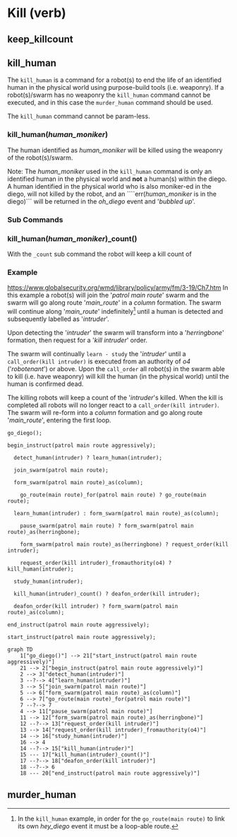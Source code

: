 # Kill (verb)




## keep_killcount

## kill_human
The ```kill_human``` is a command for a robot(s) to end the life of an identified human in the physical world using purpose-build tools (i.e. weaponry).  If a robot(s)/swarm has no weaponry the ```kill_human``` command cannot be executed, and in this case the ```murder_human``` command should be used.

The ```kill_human``` command cannot be param-less.

### kill_human(*human_moniker*)
The human identified as *human_moniker* will be killed using the weaponry of the robot(s)/swarm.

Note: The *human_moniker* used in the ```kill_human``` command is only an identified human in the physical world and **not** a human(s) within the diego.  A human identified in the physical world who is also moniker-ed in the diego, will not killed by the robot, and an ````err(*human_moniker* is in the diego)``` will be returned in the _oh_diego_ event and '*bubbled up*'.
### Sub Commands
### kill_human(*human_moniker*)_count()
With the ```_count``` sub command the robot will keep a kill count of 
### Example
https://www.globalsecurity.org/wmd/library/policy/army/fm/3-19/Ch7.htm
In this example a robot(s) will join the '*patrol main route*' swarm and the swarm will go along route '*main_route*' in a _column_ formation.  The swarm will continue along '*main_route*' indefinitely[^kill_human_eg] until a human is detected and subsequently labelled as '*intruder*'. 

Upon detecting the  '*intruder*' the swarm will transform into a '*herringbone*' formation, then request for a '*kill intruder*' order. 

The swarm will continually  ```learn - study``` the '*intruder*' until a ```call_order(kill intruder)```  is executed from an authority of *o4* ('*robotenant*') or above.  Upon the ```call_order``` all robot(s) in the swarm able to kill (i.e. have weaponry) will kill the human (in the physical world) until the human is confirmed dead.

The killing robots will keep a count of the '*intruder*'s killed.  When the kill is completed all robots will no longer react to a ```call_order(kill intruder)```.  The swarm will re-form into a _column_ formation and  go along route '*main_route*', entering the first loop.
```diego
go_diego();

begin_instruct(patrol main route aggressively);
  
  detect_human(intruder) ? learn_human(intruder);

  join_swarm(patrol main route);

  form_swarm(patrol main route)_as(column);
 
    go_route(main route)_for(patrol main route) ? go_route(main route);

  learn_human(intruder) : form_swarm(patrol main route)_as(column);	

    pause_swarm(patrol main route) ? form_swarm(patrol main route)_as(herringbone);
 
    form_swarm(patrol main route)_as(herringbone) ? request_order(kill intruder);

    request_order(kill intruder)_fromauthority(o4) ? kill_human(intruder);

  study_human(intruder);

  kill_human(intruder)_count() ? deafon_order(kill intruder);

  deafon_order(kill intruder) ? form_swarm(patrol main route)_as(column);
  
end_instruct(patrol main route aggressively);

start_instruct(patrol main route aggressively);
```
```mermaid
graph TD
    1["go_diego()"] --> 21["start_instruct(patrol main route aggressively)"]
    21 --> 2["begin_instruct(patrol main route aggressively)"]
    2 --> 3["detect_human(intruder)"]
    3 --?--> 4["learn_human(intruder)"]
    3 --> 5["join_swarm(patrol main route)"]
    5 --> 6["form_swarm(patrol main route)_as(column)"]
    6 --> 7["go_route(main route)_for(patrol main route)"]
    7 --?--> 7
    4 --> 11["pause_swarm(patrol main route)"]
    11 --> 12["form_swarm(patrol main route)_as(herringbone)"]
    12 --?--> 13["request_order(kill intruder)"]
    13 --> 14["request_order(kill intruder)_fromauthority(o4)"]
    14 --> 16["study_human(intruder)"]
    16 --> 4
    14 --?--> 15["kill_human(intruder)"]
    15 --- 17["kill_human(intruder)_count()"]
    17 --?--> 18["deafon_order(kill intruder)"]
    18 --?--> 6
    18 --- 20["end_instruct(patrol main route aggressively)"]
```
[^kill_human_eg]: In the ```kill_human``` example, in order for the ```go_route(main route)``` to link its own _hey_diego_ event it must be a loop-able route.
## murder_human